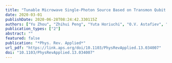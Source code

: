 ```yaml
---
title: "Tunable Microwave Single-Photon Source Based on Transmon Qubit with High Efficiency"
date: 2020-03-01
publishDate: 2020-06-28T08:24:42.330115Z
authors: ["Yu Zhou", "Zhihui Peng", "Yuta Horiuchi", "O.V. Astafiev", "J.S. Tsai"]
publication_types: ["2"]
abstract: ""
featured: false
publication: "*Phys. Rev. Applied*"
url_pdf: "https://link.aps.org/doi/10.1103/PhysRevApplied.13.034007"
doi: "10.1103/PhysRevApplied.13.034007"
---
```


